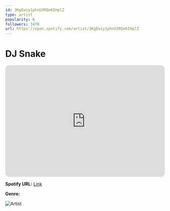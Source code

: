 ```yaml
---
id: 3KgEwiy1phnU3RQo6IHplZ
type: artist
popularity: 6
followers: 3470
url: https://open.spotify.com/artist/3KgEwiy1phnU3RQo6IHplZ
---
```

# DJ Snake

<iframe style="border-radius:12px" src="https://open.spotify.com/embed/artist/3KgEwiy1phnU3RQo6IHplZ" width="100%" height="352" frameBorder="0" allowfullscreen="" allow="autoplay; clipboard-write; encrypted-media; fullscreen; picture-in-picture" loading="lazy"></iframe>

**Spotify URL:** [Link](https://open.spotify.com/artist/3KgEwiy1phnU3RQo6IHplZ)

**Genre:** 

![Artist](https://i.scdn.co/image/ab67616d0000b273c308646c1a18d00803e700cc)
